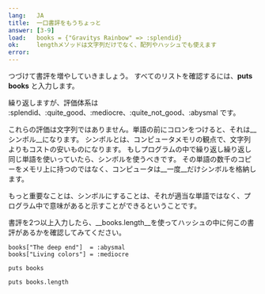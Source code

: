```yaml
---
lang:   JA
title:  一口書評をもうちょっと
answer: [3-9]
load:   books = {"Gravitys Rainbow" => :splendid}
ok:     lengthメソッドは文字列だけでなく、配列やハッシュでも使えます
error:
---
```


つづけて書評を増やしていきましょう。
すべてのリストを確認するには、__puts books__ と入力します。

繰り返しますが、評価体系は :splendid、:quite\_good、:mediocre、:quite\_not\_good、:abysmal です。

これらの評価は文字列ではありません。単語の前にコロンをつけると、それは__シンボル__になります。
シンボルとは、コンピュータメモリの観点で、文字列よりもコストの安いものになります。
もしプログラムの中で繰り返し繰り返し同じ単語を使いっていたら、シンボルを使うべきです。
その単語の数千のコピーをメモリ上に持つのではなく、コンピュータは__一度__だけシンボルを格納します。

もっと重要なことは、シンボルにすることは、それが適当な単語ではなく、プログラム中で意味があると示すことができるということです。

書評を2つ以上入力したら、__books.length__を使ってハッシュの中に何この書評があるかを確認してみてください。

    books["The deep end"]  = :abysmal
    books["Living colors"] = :mediocre
    
    puts books
    
    puts books.length
